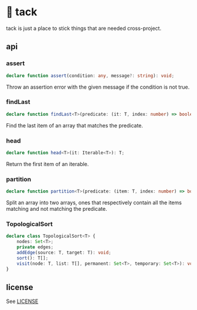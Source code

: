 # 📌 tack

tack is just a place to stick things that are needed cross-project.

## api

### assert

```typescript
declare function assert(condition: any, message?: string): void;
```

Throw an assertion error with the given message if the condition is not true.

### findLast

```typescript
declare function findLast<T>(predicate: (it: T, index: number) => boolean, array: any[]): T;
```

Find the last item of an array that matches the predicate.

### head

```typescript
declare function head<T>(it: Iterable<T>): T;
```

Return the first item of an iterable.

### partition

```typescript
declare function partition<T>(predicate: (item: T, index: number) => boolean, array: T[]): [T[], T[]];
```

Split an array into two arrays, ones that respectively contain all the items matching and not matching the predicate.

### TopologicalSort 

```typescript
declare class TopologicalSort<T> {
    nodes: Set<T>;
    private edges;
    addEdge(source: T, target: T): void;
    sort(): T[];
    visit(node: T, list: T[], permanent: Set<T>, temporary: Set<T>): void;
}
```

## license

See [LICENSE](LICENSE)
